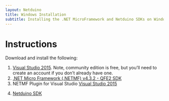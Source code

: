 ```yaml
---
layout: Netduino
title: Windows Installation
subtitle: Installing the .NET MicroFramework and Netduino SDKs on Windows.
---
```


# Instructions

Download and install the following:

1.  [Visual Studio 2015](https://visualstudio.microsoft.com/vs/older-downloads/). Note, community edition is free, but you’ll need to create an account if you don’t already have one.
2.  [.NET Micro Framework (.NETMF) v4.3.2 - QFE2 SDK](https://www.wildernesslabs.co/downloads?f=/NETMF_SDK/netmf-v4.3.2-SDK-QFE2-RTM.zip)
3. NETMF Plugin for Visual Studio [Visual Studio 2015](https://www.wildernesslabs.co/downloads?f=/NETMF_SDK/netmfvs14.vsix)
<!-- or [Visual Studio 2013](http://downloads.wildernesslabs.co/NETMF_SDK/netmfvs2013.vsix)-->
4. [Netduino SDK](https://www.wildernesslabs.co/downloads?f=/Netduino_SDK/netduinosdk_v5.exe)
